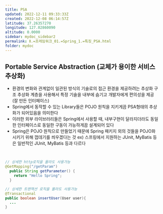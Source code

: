 ```yaml
---
title: PSA
updated: 2022-12-11 09:33:33Z
created: 2022-12-08 06:14:57Z
latitude: 37.26357270
longitude: 127.02860090
altitude: 0.0000
sidebar: mydoc_sidebar2
permalink: Ⅱ.=프레임워크_01.=Spring_1.=특징_PSA.html
folder: mydoc
---
```


## Portable Service Abstraction (교체가 용이한 서비스 추상화)
- 환경의 변화와 관계없이 일관된 방식의 기술로의 접근 환경을 제공하려는 추상화 구조
 추상화 계층을 사용해서 특정 기술을 내부에 숨기고 개발자에게 편의성을 제공 (잘 만든 인터페이스)
- Spring에서 동작할 수 있는 Library들은 POJO 원칙을 지키게끔 PSA형태의 추상화가 되어있음을 의미한다
- 이러한 외부 라이브러리들은 Spring에서 사용할 때,
 내부구현이 달라지더라도 동일한 인터페이스로 동일한 구동이 가능하게끔 설계되어 있다
- Spring은 POJO 원칙으로 만들었기 때문에 Spring 패키지 외의 것들을 POJO화 시키기 위해 껍데기를 씌우겠다는 것
 ex) 스프링에서 지원하는 JUnit, MyBatis 등은 일반적인 JUnit, MyBatis 등과 다르다
<br>

```java
// 상세한 http로직을 몰라도 사용가능
@GetMapping("/getParam")
  public String getParameter() {
    return "Hello Spring";
  }

// 상세한 트랜잭션 로직을 몰라도 사용가능
@Transactional
public boolean insertUser(User user){
  ...
}

```
